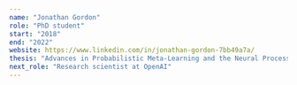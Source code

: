 ```yaml
---
name: "Jonathan Gordon"
role: "PhD student"
start: "2018"
end: "2022"
website: https://www.linkedin.com/in/jonathan-gordon-7bb49a7a/
thesis: "Advances in Probabilistic Meta-Learning and the Neural Process Family"
next_role: "Research scientist at OpenAI"
---
```

